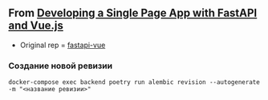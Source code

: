 
## From [Developing a Single Page App with FastAPI and Vue.js](https://testdriven.io/blog/developing-a-single-page-app-with-fastapi-and-vuejs/)

* Original rep = [fastapi-vue](https://github.com/testdrivenio/fastapi-vue)


### Создание новой ревизии

```
docker-compose exec backend poetry run alembic revision --autogenerate -m "<название ревизии>"

```
